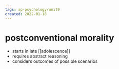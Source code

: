```yaml
---
tags: ap-psychology/unit9 
created: 2022-01-18
---
```


# postconventional morality

- starts in late [[adolescence]]
- requires abstract reasoning
- considers outcomes of possible scenarios 

